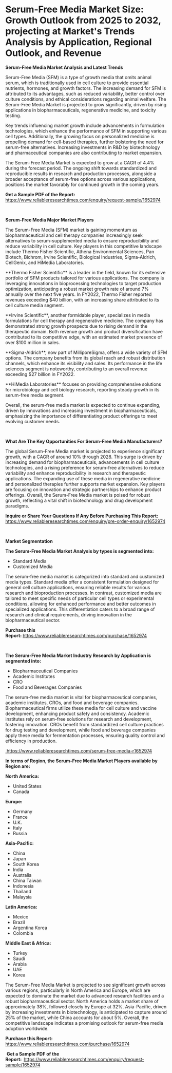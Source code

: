 <p><h1>Serum-Free Media Market Size: Growth Outlook from 2025 to 2032, projecting at Market's Trends Analysis by Application, Regional Outlook, and Revenue</h1></p><p><strong>Serum-Free Media Market Analysis and Latest Trends</strong></p>
<p><p>Serum-Free Media (SFM) is a type of growth media that omits animal serum, which is traditionally used in cell culture to provide essential nutrients, hormones, and growth factors. The increasing demand for SFM is attributed to its advantages, such as reduced variability, better control over culture conditions, and ethical considerations regarding animal welfare. The Serum-Free Media Market is projected to grow significantly, driven by rising applications in biopharmaceuticals, regenerative medicine, and toxicity testing.</p><p>Key trends influencing market growth include advancements in formulation technologies, which enhance the performance of SFM in supporting various cell types. Additionally, the growing focus on personalized medicine is propelling demand for cell-based therapies, further bolstering the need for serum-free alternatives. Increasing investments in R&D by biotechnology and pharmaceutical companies are also contributing to market expansion.</p><p>The Serum-Free Media Market is expected to grow at a CAGR of 4.4% during the forecast period. The ongoing shift towards standardized and reproducible results in research and production processes, alongside a broader acceptance of serum-free options across various applications, positions the market favorably for continued growth in the coming years.</p></p>
<p><strong>Get a Sample PDF of the Report:&nbsp;</strong> <a href="https://www.reliableresearchtimes.com/enquiry/request-sample/1652974?utm_campaign=3265&utm_medium=2&utm_source=Github&utm_content=ia&utm_term=12042025&utm_id=serum-free-media">https://www.reliableresearchtimes.com/enquiry/request-sample/1652974</a></p>
<p>&nbsp;</p>
<p><strong>Serum-Free Media Major Market Players</strong></p>
<p><p>The Serum-Free Media (SFM) market is gaining momentum as biopharmaceutical and cell therapy companies increasingly seek alternatives to serum-supplemented media to ensure reproducibility and reduce variability in cell culture. Key players in this competitive landscape include Thermo Fisher Scientific, Athena Environmental Sciences, Pan Biotech, Bichrom, Irvine Scientific, Biological Industries, Sigma-Aldrich, CellGenix, and HiMedia Laboratories.</p><p>**Thermo Fisher Scientific** is a leader in the field, known for its extensive portfolio of SFM products tailored for various applications. The company is leveraging innovations in bioprocessing technologies to target production optimization, anticipating a robust market growth rate of around 7% annually over the next five years. In FY2022, Thermo Fisher reported revenues exceeding $40 billion, with an increasing share attributed to its cell culture media segment.</p><p>**Irvine Scientific**, another formidable player, specializes in media formulations for cell therapy and regenerative medicine. The company has demonstrated strong growth prospects due to rising demand in the therapeutic domain. Both revenue growth and product diversification have contributed to its competitive edge, with an estimated market presence of over $100 million in sales.</p><p>**Sigma-Aldrich**, now part of MilliporeSigma, offers a wide variety of SFM options. The company benefits from its global reach and robust distribution channels, which enhance its visibility and sales. Its performance in the life sciences segment is noteworthy, contributing to an overall revenue exceeding $27 billion in FY2022.</p><p>**HiMedia Laboratories** focuses on providing comprehensive solutions for microbiology and cell biology research, reporting steady growth in its serum-free media segment.</p><p>Overall, the serum-free media market is expected to continue expanding, driven by innovations and increasing investment in biopharmaceuticals, emphasizing the importance of differentiating product offerings to meet evolving customer needs.</p></p>
<p>&nbsp;</p>
<p><strong>What Are The Key Opportunities For Serum-Free Media Manufacturers?</strong></p>
<p><p>The global Serum-Free Media market is projected to experience significant growth, with a CAGR of around 10% through 2028. This surge is driven by increasing demand for biopharmaceuticals, advancements in cell culture technologies, and a rising preference for serum-free alternatives to reduce variability and enhance reproducibility in research and therapeutic applications. The expanding use of these media in regenerative medicine and personalized therapies further supports market expansion. Key players are focusing on innovation and strategic partnerships to enhance product offerings. Overall, the Serum-Free Media market is poised for robust growth, reflecting a vital shift in biotechnology and drug development paradigms.</p></p>
<p><strong>Inquire or Share Your Questions If Any Before Purchasing This Report:</strong> <a href="https://www.reliableresearchtimes.com/enquiry/pre-order-enquiry/1652974?utm_campaign=3265&utm_medium=2&utm_source=Github&utm_content=ia&utm_term=12042025&utm_id=serum-free-media">https://www.reliableresearchtimes.com/enquiry/pre-order-enquiry/1652974</a></p>
<p>&nbsp;</p>
<p><strong>Market Segmentation</strong></p>
<p><strong>The Serum-Free Media Market Analysis by types is segmented into:</strong></p>
<p><ul><li>Standard Media</li><li>Customized Media</li></ul></p>
<p><p>The serum-free media market is categorized into standard and customized media types. Standard media offer a consistent formulation designed for general cell culture applications, ensuring reliable results for various research and bioproduction processes. In contrast, customized media are tailored to meet specific needs of particular cell types or experimental conditions, allowing for enhanced performance and better outcomes in specialized applications. This differentiation caters to a broad range of research and clinical requirements, driving innovation in the biopharmaceutical sector.</p></p>
<p><strong>Purchase this Report:&nbsp;</strong><a href="https://www.reliableresearchtimes.com/purchase/1652974?utm_campaign=3265&utm_medium=2&utm_source=Github&utm_content=ia&utm_term=12042025&utm_id=serum-free-media">https://www.reliableresearchtimes.com/purchase/1652974</a></p>
<p>&nbsp;</p>
<p><strong>The Serum-Free Media Market Industry Research by Application is segmented into:</strong></p>
<p><ul><li>Biopharmaceutical Companies</li><li>Academic Institutes</li><li>CRO</li><li>Food and Beverages Companies</li></ul></p>
<p><p>The serum-free media market is vital for biopharmaceutical companies, academic institutes, CROs, and food and beverage companies. Biopharmaceutical firms utilize these media for cell culture and vaccine development, enhancing product safety and consistency. Academic institutes rely on serum-free solutions for research and development, fostering innovation. CROs benefit from standardized cell culture practices for drug testing and development, while food and beverage companies apply these media for fermentation processes, ensuring quality control and efficiency in production.</p></p>
<p><a href="https://www.reliableresearchtimes.com/serum-free-media-r1652974?utm_campaign=3265&utm_medium=2&utm_source=Github&utm_content=ia&utm_term=12042025&utm_id=serum-free-media">&nbsp;https://www.reliableresearchtimes.com/serum-free-media-r1652974</a></p>
<p><strong>In terms of Region, the Serum-Free Media Market Players available by Region are:</strong></p>
<p>
    <p> <strong> North America: </strong>
        <ul>
            <li>United States</li>
            <li>Canada</li>
        </ul>
        </p> 
    <p> <strong> Europe: </strong>
        <ul>
            <li>Germany</li>
            <li>France</li>
            <li>U.K.</li>
            <li>Italy</li>
            <li>Russia</li>
        </ul>
        </p> 
    <p> <strong> Asia-Pacific: </strong>
        <ul>
            <li>China</li>
            <li>Japan</li>
            <li>South Korea</li>
            <li>India</li>
            <li>Australia</li>
            <li>China Taiwan</li>
            <li>Indonesia</li>
            <li>Thailand</li>
            <li>Malaysia</li>
        </ul>
        </p> 
    <p> <strong> Latin America: </strong>
        <ul>
            <li>Mexico</li>
            <li>Brazil</li>
            <li>Argentina Korea</li>
            <li>Colombia</li>
        </ul>
        </p> 
    <p> <strong> Middle East & Africa: </strong>
        <ul>
            <li>Turkey</li>
            <li>Saudi</li>
            <li>Arabia</li>
            <li>UAE</li>
            <li>Korea</li>
        </ul>
    </p>
    </p>
<p><p>The Serum-Free Media Market is projected to see significant growth across various regions, particularly in North America and Europe, which are expected to dominate the market due to advanced research facilities and a robust biopharmaceutical sector. North America holds a market share of approximately 38%, followed closely by Europe at 32%. Asia-Pacific, driven by increasing investments in biotechnology, is anticipated to capture around 25% of the market, while China accounts for about 5%. Overall, the competitive landscape indicates a promising outlook for serum-free media adoption worldwide.</p></p>
<p><strong>Purchase this Report: </strong><a href="https://www.reliableresearchtimes.com/purchase/1652974?utm_campaign=3265&utm_medium=2&utm_source=Github&utm_content=ia&utm_term=12042025&utm_id=serum-free-media">https://www.reliableresearchtimes.com/purchase/1652974</a></p>
<p>&nbsp;<strong>Get a Sample PDF of the Report:&nbsp;&nbsp;</strong><a href="https://www.reliableresearchtimes.com/enquiry/request-sample/1652974?utm_campaign=3265&utm_medium=2&utm_source=Github&utm_content=ia&utm_term=12042025&utm_id=serum-free-media">https://www.reliableresearchtimes.com/enquiry/request-sample/1652974</a></p>
<p><strong></strong></p>
<p><p></p><p></p><p></p></p>